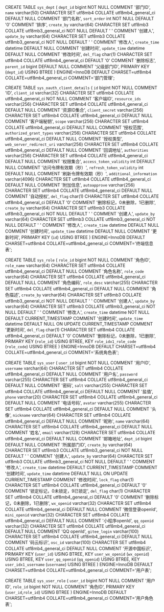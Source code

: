 CREATE TABLE `sys_dept` (
`dept_id` bigint NOT NULL COMMENT '部门ID',
`name` varchar(50) CHARACTER SET utf8mb4 COLLATE utf8mb4_general_ci DEFAULT NULL COMMENT '部门名称',
`sort_order` int NOT NULL DEFAULT '0' COMMENT '排序',
`create_by` varchar(64) CHARACTER SET utf8mb3 COLLATE utf8mb3_general_ci NOT NULL DEFAULT ' ' COMMENT '创建人',
`update_by` varchar(64) CHARACTER SET utf8mb3 COLLATE utf8mb3_general_ci NOT NULL DEFAULT ' ' COMMENT '修改人',
`create_time` datetime DEFAULT NULL COMMENT '创建时间',
`update_time` datetime DEFAULT NULL COMMENT '修改时间',
`del_flag` char(1) CHARACTER SET utf8mb4 COLLATE utf8mb4_general_ci DEFAULT '0' COMMENT '删除标志',
`parent_id` bigint DEFAULT NULL COMMENT '父级部门ID',
PRIMARY KEY (`dept_id`) USING BTREE
) ENGINE=InnoDB DEFAULT CHARSET=utf8mb4 COLLATE=utf8mb4_general_ci COMMENT='部门管理';


CREATE TABLE `sys_oauth_client_details` (
`id` bigint NOT NULL COMMENT 'ID',
`client_id` varchar(32) CHARACTER SET utf8mb4 COLLATE utf8mb4_general_ci NOT NULL COMMENT '客户端ID',
`resource_ids` varchar(256) CHARACTER SET utf8mb4 COLLATE utf8mb4_general_ci DEFAULT NULL COMMENT '资源ID集合',
`client_secret` varchar(256) CHARACTER SET utf8mb4 COLLATE utf8mb4_general_ci DEFAULT NULL COMMENT '客户端秘钥',
`scope` varchar(256) CHARACTER SET utf8mb4 COLLATE utf8mb4_general_ci DEFAULT NULL COMMENT '授权范围',
`authorized_grant_types` varchar(256) CHARACTER SET utf8mb4 COLLATE utf8mb4_general_ci DEFAULT NULL COMMENT '授权类型',
`web_server_redirect_uri` varchar(256) CHARACTER SET utf8mb4 COLLATE utf8mb4_general_ci DEFAULT NULL COMMENT '回调地址',
`authorities` varchar(256) CHARACTER SET utf8mb4 COLLATE utf8mb4_general_ci DEFAULT NULL COMMENT '权限集合',
`access_token_validity` int DEFAULT NULL COMMENT '访问令牌有效期（秒）',
`refresh_token_validity` int DEFAULT NULL COMMENT '刷新令牌有效期（秒）',
`additional_information` varchar(4096) CHARACTER SET utf8mb4 COLLATE utf8mb4_general_ci DEFAULT NULL COMMENT '附加信息',
`autoapprove` varchar(256) CHARACTER SET utf8mb4 COLLATE utf8mb4_general_ci DEFAULT NULL COMMENT '自动授权',
`del_flag` char(1) CHARACTER SET utf8mb4 COLLATE utf8mb4_general_ci DEFAULT '0' COMMENT '删除标记，0未删除，1已删除',
`create_by` varchar(64) CHARACTER SET utf8mb3 COLLATE utf8mb3_general_ci NOT NULL DEFAULT ' ' COMMENT '创建人',
`update_by` varchar(64) CHARACTER SET utf8mb3 COLLATE utf8mb3_general_ci NOT NULL DEFAULT ' ' COMMENT '修改人',
`create_time` datetime DEFAULT NULL COMMENT '创建时间',
`update_time` datetime DEFAULT NULL COMMENT '更新时间',
PRIMARY KEY (`id`) USING BTREE
) ENGINE=InnoDB DEFAULT CHARSET=utf8mb4 COLLATE=utf8mb4_general_ci COMMENT='终端信息表';

CREATE TABLE `sys_role` (
`role_id` bigint NOT NULL COMMENT '角色ID',
`role_name` varchar(64) CHARACTER SET utf8mb4 COLLATE utf8mb4_general_ci DEFAULT NULL COMMENT '角色名称',
`role_code` varchar(64) CHARACTER SET utf8mb4 COLLATE utf8mb4_general_ci DEFAULT NULL COMMENT '角色编码',
`role_desc` varchar(255) CHARACTER SET utf8mb4 COLLATE utf8mb4_general_ci DEFAULT NULL COMMENT '角色描述',
`create_by` varchar(64) CHARACTER SET utf8mb3 COLLATE utf8mb3_general_ci NOT NULL DEFAULT ' ' COMMENT '创建人',
`update_by` varchar(64) CHARACTER SET utf8mb3 COLLATE utf8mb3_general_ci NOT NULL DEFAULT ' ' COMMENT '修改人',
`create_time` datetime NOT NULL DEFAULT CURRENT_TIMESTAMP COMMENT '创建时间',
`update_time` datetime DEFAULT NULL ON UPDATE CURRENT_TIMESTAMP COMMENT '更新时间',
`del_flag` char(1) CHARACTER SET utf8mb4 COLLATE utf8mb4_general_ci DEFAULT '0' COMMENT '删除标记，0未删除，1已删除',
PRIMARY KEY (`role_id`) USING BTREE,
KEY `role_idx1_role_code` (`role_code`) USING BTREE
) ENGINE=InnoDB DEFAULT CHARSET=utf8mb4 COLLATE=utf8mb4_general_ci COMMENT='系统角色表';

CREATE TABLE `sys_user` (
`user_id` bigint NOT NULL COMMENT '用户ID',
`username` varchar(64) CHARACTER SET utf8mb4 COLLATE utf8mb4_general_ci DEFAULT NULL COMMENT '用户名',
`password` varchar(255) CHARACTER SET utf8mb4 COLLATE utf8mb4_general_ci DEFAULT NULL COMMENT '密码',
`salt` varchar(255) CHARACTER SET utf8mb4 COLLATE utf8mb4_general_ci DEFAULT NULL COMMENT '盐值',
`phone` varchar(20) CHARACTER SET utf8mb4 COLLATE utf8mb4_general_ci DEFAULT NULL COMMENT '电话号码',
`avatar` varchar(255) CHARACTER SET utf8mb4 COLLATE utf8mb4_general_ci DEFAULT NULL COMMENT '头像',
`nickname` varchar(64) CHARACTER SET utf8mb4 COLLATE utf8mb4_general_ci DEFAULT NULL COMMENT '昵称',
`name` varchar(64) CHARACTER SET utf8mb4 COLLATE utf8mb4_general_ci DEFAULT NULL COMMENT '姓名',
`email` varchar(128) CHARACTER SET utf8mb4 COLLATE utf8mb4_general_ci DEFAULT NULL COMMENT '邮箱地址',
`dept_id` bigint DEFAULT NULL COMMENT '所属部门ID',
`create_by` varchar(64) CHARACTER SET utf8mb3 COLLATE utf8mb3_general_ci NOT NULL DEFAULT ' ' COMMENT '创建人',
`update_by` varchar(64) CHARACTER SET utf8mb3 COLLATE utf8mb3_general_ci NOT NULL DEFAULT ' ' COMMENT '修改人',
`create_time` datetime DEFAULT CURRENT_TIMESTAMP COMMENT '创建时间',
`update_time` datetime DEFAULT NULL ON UPDATE CURRENT_TIMESTAMP COMMENT '修改时间',
`lock_flag` char(1) CHARACTER SET utf8mb4 COLLATE utf8mb4_general_ci DEFAULT '0' COMMENT '锁定标记，0未锁定，9已锁定',
`del_flag` char(1) CHARACTER SET utf8mb4 COLLATE utf8mb4_general_ci DEFAULT '0' COMMENT '删除标记，0未删除，1已删除',
`wx_openid` varchar(32) CHARACTER SET utf8mb4 COLLATE utf8mb4_general_ci DEFAULT NULL COMMENT '微信登录openId',
`mini_openid` varchar(32) CHARACTER SET utf8mb4 COLLATE utf8mb4_general_ci DEFAULT NULL COMMENT '小程序openId',
`qq_openid` varchar(32) CHARACTER SET utf8mb4 COLLATE utf8mb4_general_ci DEFAULT NULL COMMENT 'QQ openId',
`gitee_login` varchar(100) CHARACTER SET utf8mb4 COLLATE utf8mb4_general_ci DEFAULT NULL COMMENT '码云标识',
`osc_id` varchar(100) CHARACTER SET utf8mb4 COLLATE utf8mb4_general_ci DEFAULT NULL COMMENT '开源中国标识',
PRIMARY KEY (`user_id`) USING BTREE,
KEY `user_wx_openid` (`wx_openid`) USING BTREE,
KEY `user_qq_openid` (`qq_openid`) USING BTREE,
KEY `user_idx1_username` (`username`) USING BTREE
) ENGINE=InnoDB DEFAULT CHARSET=utf8mb4 COLLATE=utf8mb4_general_ci COMMENT='用户表';

CREATE TABLE `sys_user_role` (
`user_id` bigint NOT NULL COMMENT '用户ID',
`role_id` bigint NOT NULL COMMENT '角色ID',
PRIMARY KEY (`user_id`,`role_id`) USING BTREE
) ENGINE=InnoDB DEFAULT CHARSET=utf8mb4 COLLATE=utf8mb4_general_ci COMMENT='用户角色表';